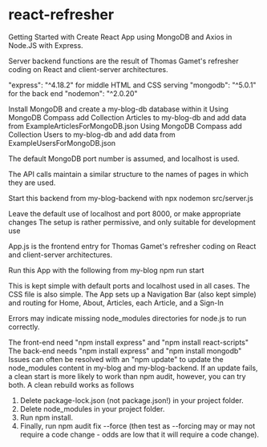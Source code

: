 # react-refresher

Getting Started with Create React App using MongoDB and Axios in Node.JS with Express.

Server backend functions are the result of Thomas Gamet's refresher coding on React and client-server architectures.

"express": "^4.18.2" for middle HTML and CSS serving
"mongodb": "^5.0.1" for the back end
"nodemon": "^2.0.20"

Install MongoDB and create a my-blog-db database within it
Using MongoDB Compass add Collection Articles to my-blog-db and add data from ExampleArticlesForMongoDB.json
Using MongoDB Compass add Collection Users to my-blog-db and add data from ExampleUsersForMongoDB.json

The default MongoDB port number is assumed, and localhost is used.

The API calls maintain a similar structure to the names of pages in which they are used.

Start this backend from my-blog-backend with npx nodemon src/server.js

Leave the default use of localhost and port 8000, or make appropriate changes
The setup is rather permissive, and only suitable for development use

App.js is the frontend entry for Thomas Gamet's refresher coding on React and client-server architectures.

Run this App with the following from my-blog
npm run start

This is kept simple with default ports and localhost used in all cases. The CSS file is also simple.
The App sets up a Navigation Bar (also kept simple) and routing for Home, About, Articles, each Article, and a Sign-In

Errors may indicate missing node_modules directories for node.js to run correctly.

The front-end need "npm install express" and "npm install react-scripts"
The back-end needs "npm install express" and "npm install mongodb"
Issues can often be resolved with an "npm update" to update the node_modules content in my-blog and my-blog-backend.
If an update fails, a clean start is more likely to work than npm audit, however, you can try both.
A clean rebuild works as follows
  1. Delete package-lock.json (not package.json!) in your project folder.
  2. Delete node_modules in your project folder.
  3. Run npm install.
  4. Finally, run npm audit fix --force (then test as --forcing may or may not require a code change - odds are low that it will require a code change).
